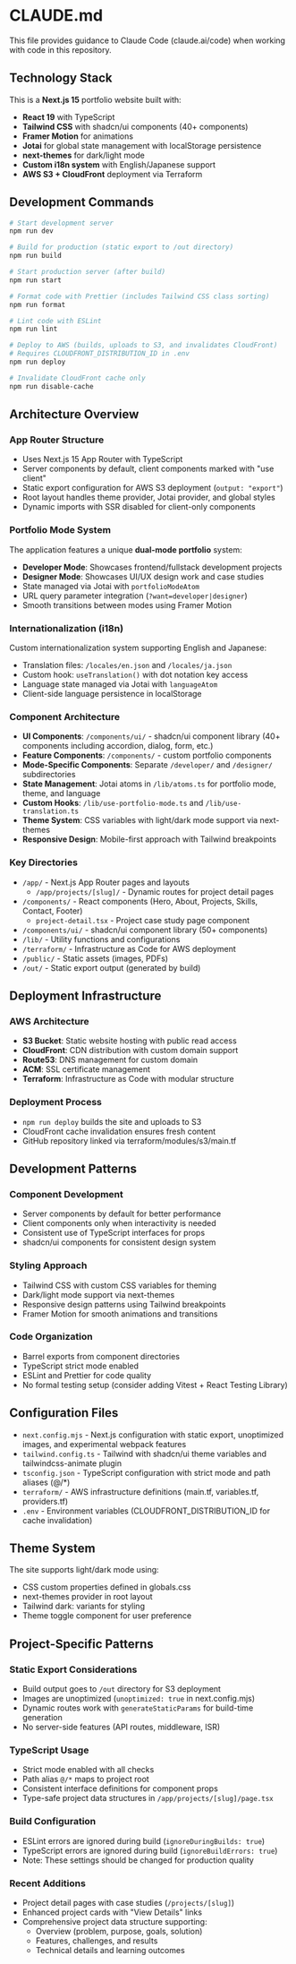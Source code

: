 # CLAUDE.md

This file provides guidance to Claude Code (claude.ai/code) when working with code in this repository.

## Technology Stack

This is a **Next.js 15** portfolio website built with:

- **React 19** with TypeScript
- **Tailwind CSS** with shadcn/ui components (40+ components)
- **Framer Motion** for animations
- **Jotai** for global state management with localStorage persistence
- **next-themes** for dark/light mode
- **Custom i18n system** with English/Japanese support
- **AWS S3 + CloudFront** deployment via Terraform

## Development Commands

```bash
# Start development server
npm run dev

# Build for production (static export to /out directory)
npm run build

# Start production server (after build)
npm run start

# Format code with Prettier (includes Tailwind CSS class sorting)
npm run format

# Lint code with ESLint
npm run lint

# Deploy to AWS (builds, uploads to S3, and invalidates CloudFront)
# Requires CLOUDFRONT_DISTRIBUTION_ID in .env
npm run deploy

# Invalidate CloudFront cache only
npm run disable-cache
```

## Architecture Overview

### App Router Structure

- Uses Next.js 15 App Router with TypeScript
- Server components by default, client components marked with "use client"
- Static export configuration for AWS S3 deployment (`output: "export"`)
- Root layout handles theme provider, Jotai provider, and global styles
- Dynamic imports with SSR disabled for client-only components

### Portfolio Mode System

The application features a unique **dual-mode portfolio** system:
- **Developer Mode**: Showcases frontend/fullstack development projects
- **Designer Mode**: Showcases UI/UX design work and case studies
- State managed via Jotai with `portfolioModeAtom`
- URL query parameter integration (`?want=developer|designer`)
- Smooth transitions between modes using Framer Motion

### Internationalization (i18n)

Custom internationalization system supporting English and Japanese:
- Translation files: `/locales/en.json` and `/locales/ja.json`
- Custom hook: `useTranslation()` with dot notation key access
- Language state managed via Jotai with `languageAtom`
- Client-side language persistence in localStorage

### Component Architecture

- **UI Components**: `/components/ui/` - shadcn/ui component library (40+ components including accordion, dialog, form, etc.)
- **Feature Components**: `/components/` - custom portfolio components
- **Mode-Specific Components**: Separate `/developer/` and `/designer/` subdirectories
- **State Management**: Jotai atoms in `/lib/atoms.ts` for portfolio mode, theme, and language
- **Custom Hooks**: `/lib/use-portfolio-mode.ts` and `/lib/use-translation.ts`
- **Theme System**: CSS variables with light/dark mode support via next-themes
- **Responsive Design**: Mobile-first approach with Tailwind breakpoints

### Key Directories

- `/app/` - Next.js App Router pages and layouts
  - `/app/projects/[slug]/` - Dynamic routes for project detail pages
- `/components/` - React components (Hero, About, Projects, Skills, Contact, Footer)
  - `project-detail.tsx` - Project case study page component
- `/components/ui/` - shadcn/ui component library (50+ components)
- `/lib/` - Utility functions and configurations
- `/terraform/` - Infrastructure as Code for AWS deployment
- `/public/` - Static assets (images, PDFs)
- `/out/` - Static export output (generated by build)

## Deployment Infrastructure

### AWS Architecture

- **S3 Bucket**: Static website hosting with public read access
- **CloudFront**: CDN distribution with custom domain support
- **Route53**: DNS management for custom domain
- **ACM**: SSL certificate management
- **Terraform**: Infrastructure as Code with modular structure

### Deployment Process

- `npm run deploy` builds the site and uploads to S3
- CloudFront cache invalidation ensures fresh content
- GitHub repository linked via terraform/modules/s3/main.tf

## Development Patterns

### Component Development

- Server components by default for better performance
- Client components only when interactivity is needed
- Consistent use of TypeScript interfaces for props
- shadcn/ui components for consistent design system

### Styling Approach

- Tailwind CSS with custom CSS variables for theming
- Dark/light mode support via next-themes
- Responsive design patterns using Tailwind breakpoints
- Framer Motion for smooth animations and transitions

### Code Organization

- Barrel exports from component directories
- TypeScript strict mode enabled
- ESLint and Prettier for code quality
- No formal testing setup (consider adding Vitest + React Testing Library)

## Configuration Files

- `next.config.mjs` - Next.js configuration with static export, unoptimized images, and experimental webpack features
- `tailwind.config.ts` - Tailwind with shadcn/ui theme variables and tailwindcss-animate plugin
- `tsconfig.json` - TypeScript configuration with strict mode and path aliases (@/\*)
- `terraform/` - AWS infrastructure definitions (main.tf, variables.tf, providers.tf)
- `.env` - Environment variables (CLOUDFRONT_DISTRIBUTION_ID for cache invalidation)

## Theme System

The site supports light/dark mode using:

- CSS custom properties defined in globals.css
- next-themes provider in root layout
- Tailwind dark: variants for styling
- Theme toggle component for user preference

## Project-Specific Patterns

### Static Export Considerations

- Build output goes to `/out` directory for S3 deployment
- Images are unoptimized (`unoptimized: true` in next.config.mjs)
- Dynamic routes work with `generateStaticParams` for build-time generation
- No server-side features (API routes, middleware, ISR)

### TypeScript Usage

- Strict mode enabled with all checks
- Path alias `@/*` maps to project root
- Consistent interface definitions for component props
- Type-safe project data structures in `/app/projects/[slug]/page.tsx`

### Build Configuration

- ESLint errors are ignored during build (`ignoreDuringBuilds: true`)
- TypeScript errors are ignored during build (`ignoreBuildErrors: true`)
- Note: These settings should be changed for production quality

### Recent Additions

- Project detail pages with case studies (`/projects/[slug]`)
- Enhanced project cards with "View Details" links
- Comprehensive project data structure supporting:
  - Overview (problem, purpose, goals, solution)
  - Features, challenges, and results
  - Technical details and learning outcomes
